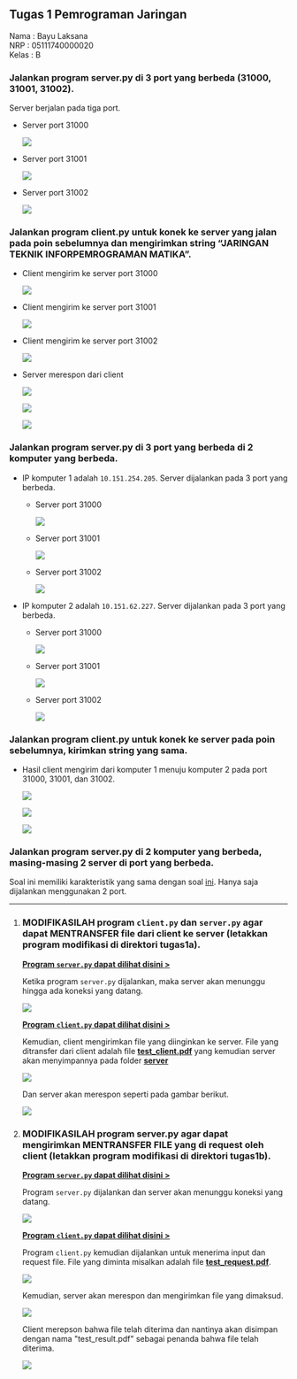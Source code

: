 ## Tugas 1 Pemrograman Jaringan

Nama  : Bayu Laksana<br>
NRP   : 05111740000020<br>
Kelas : B

### Jalankan program server.py di 3 port yang berbeda (31000, 31001, 31002).

Server berjalan pada tiga port.

- Server port 31000

    ![](img/Ss1x.png)

- Server port 31001

    ![](img/Ss2x.png)

- Server port 31002

    ![](img/Ss3x.png)


### Jalankan program client.py untuk konek ke server yang jalan pada poin sebelumnya dan mengirimkan string “JARINGAN TEKNIK INFORPEMROGRAMAN MATIKA”.

- Client mengirim ke server port 31000

    ![](img/client31000.png)

- Client mengirim ke server port 31001

    ![](img/client31001.png)

- Client mengirim ke server port 31002

    ![](img/client31002.png)

- Server merespon dari client

    ![](img/server31000.png)

    ![](img/server31001.png)

    ![](img/server31002.png)


### Jalankan program server.py di 3 port yang berbeda di 2 komputer yang berbeda.

- IP komputer 1 adalah `10.151.254.205`. Server dijalankan pada 3 port yang berbeda.

    + Server port 31000

        ![](img/Ss1x.png)

    + Server port 31001

        ![](img/Ss2x.png)

    + Server port 31002

        ![](img/Ss3x.png)

- IP komputer 2 adalah `10.151.62.227`. Server dijalankan pada 3 port yang berbeda.

    + Server port 31000

        ![](img/server31000zaldi.png)

    + Server port 31001

        ![](img/server31001zaldi.png)

    + Server port 31002

        ![](img/server31002zaldi.png)

### Jalankan program client.py untuk konek ke server pada poin sebelumnya, kirimkan string yang sama.

- Hasil client mengirim dari komputer 1 menuju komputer 2 pada port 31000, 31001, dan 31002.

    ![](img/clientzaldi31000.png)

    ![](img/clientzaldi31001.png)

    ![](img/clientzaldi31002.png)

### Jalankan program server.py di 2 komputer yang berbeda, masing-masing 2 server di port yang berbeda.

Soal ini memiliki karakteristik yang sama dengan soal [ini](#jalankan-program-serverpy-di-3-port-yang-berbeda-di-2-komputer-yang-berbeda). Hanya saja dijalankan menggunakan 2 port.

----

1. ### MODIFIKASILAH program `client.py` dan `server.py` agar dapat MENTRANSFER file dari client ke server (letakkan program modifikasi di direktori tugas1a).

    [**Program `server.py` dapat dilihat disini >**](tugas1a/server.py)

    Ketika program `server.py` dijalankan, maka server akan menunggu hingga ada koneksi yang datang.

    ![](img/Ss1.png)

    [**Program `client.py` dapat dilihat disini >**](tugas1a/client.py)

    Kemudian, client mengirimkan file yang diinginkan ke server. File yang ditransfer dari client adalah file [**test_client.pdf**](tugas1a/test_client.pdf) yang kemudian server akan menyimpannya pada folder [**server**](tugas1a/server)

    ![](img/Ss2.png)

    Dan server akan merespon seperti pada gambar berikut.

    ![](img/Ss3.png)

2. ### MODIFIKASILAH program server.py agar dapat mengirimkan MENTRANSFER FILE yang di request oleh client (letakkan program modifikasi di direktori tugas1b).

    [**Program `server.py` dapat dilihat disini >**](tugas1b/server.py)

    Program `server.py` dijalankan dan server akan menunggu koneksi yang datang.

    ![](img/S2-1.png)

    [**Program `client.py` dapat dilihat disini >**](tugas1b/client.py)

    Program `client.py` kemudian dijalankan untuk menerima input dan request file. File yang diminta misalkan adalah file [**test_request.pdf**](tugas1b/test_request.pdf).

    ![](img/S2-2.png)

    Kemudian, server akan merespon dan mengirimkan file yang dimaksud.

    ![](img/S2-3.png)

    Client merepson bahwa file telah diterima dan nantinya akan disimpan dengan nama "test_result.pdf" sebagai penanda bahwa file telah diterima.

    ![](img/S2-4.png)
